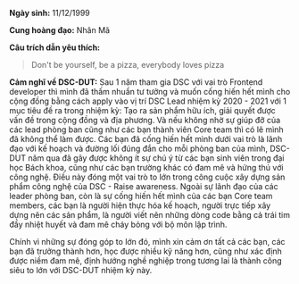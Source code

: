 **Ngày sinh:**  11/12/1999


**Cung hoàng đạo:** Nhân Mã


**Câu trích dẫn yêu thích:**  
> Don't be yourself, be a pizza, everybody loves pizza

**Cảm nghĩ về DSC-DUT:** Sau 1 năm tham gia DSC với vai trò Frontend developer thì mình đã thấm nhuần tư tưởng và muốn cống hiến hết mình cho cộng đồng bằng cách apply vào vị trí DSC Lead nhiệm kỳ 2020 - 2021 với 1 mục tiêu đề ra trong nhiệm kỳ: Tạo ra sản phẩm hữu ích, giải quyết được vấn đề trong cộng đồng và địa phương. Và nếu không nhờ sự giúp đỡ của các lead phòng ban cũng như các bạn thành viên Core team thì có lẽ mình đã không thể làm được. Các bạn đã cống hiến hết mình dưới vai trò là lãnh đạo với kế hoạch và đường lối đúng đắn cho mỗi phòng ban của mình, DSC-DUT năm qua đã gây được không ít sự chú ý từ các bạn sinh viên trong đại học Bách khoa, cũng như các bạn trường khác có đam mê và hứng thú với công nghệ. Điều này đóng một vai trò to lớn trong công cuộc xây dựng sản phẩm công nghệ của DSC - Raise awareness. Ngoài sự lãnh đạo của các leader phòng ban, còn là sự cống hiến hết mình của các bạn Core team members, các bạn là người hiện thực hóa kế hoạch, người trực tiếp xây dựng nên các sản phẩm, là người viết nên những dòng code bằng cả trái tim đầy nhiệt huyết và đam mê cháy bỏng với bộ môn lập trình.  

Chính vì những sự đóng góp to lớn đó, mình xin cảm ơn tất cả các bạn, các bạn đã trưởng thành hơn, học được nhiều kỹ năng hơn, cũng như xác định được niềm đam mê, định hướng nghề nghiệp trong tương lai là thành công siêu to lớn với DSC-DUT nhiệm kỳ này.
